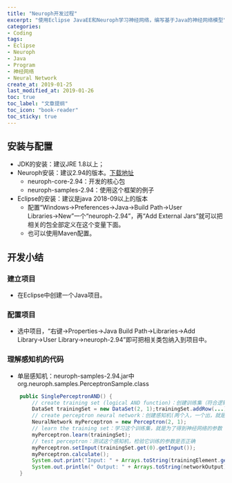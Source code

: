 ```yaml
---
title: "Neuroph开发过程"
excerpt: "使用Eclipse JavaEE和Neuroph学习神经网络，编写基于Java的神经网络模型"
categories:
- Coding
tags:
- Eclipse
- Neuroph
- Java
- Program
- 神经网络
- Neural Network 
create_at: 2019-01-25
last_modified_at: 2019-01-26
toc: true
toc_label: "文章提纲"
toc_icon: "book-reader"
toc_sticky: true
---
```


## 安装与配置
* JDK的安装：建议JRE 1.8以上；
* Neuroph安装：建议2.94的版本。[下载地址](http://neuroph.sourceforge.net/)
  * neuroph-core-2.94：开发的核心包
  * neuroph-samples-2.94：使用这个框架的例子
* Eclipse的安装：建议是java 2018-09以上的版本
  * 配置“Windows→Preferences→Java→Build Path→User Libraries→New”一个“neuroph-2.94”，再“Add External Jars”就可以把相关的包全部定义在这个变量下面。
  * 也可以使用Maven配置。

## 开发小结
### 建立项目
* 在Eclipse中创建一个Java项目。

### 配置项目
* 选中项目，“右键→Properties→Java Build Path→Libraries→Add Library→User Library→neuroph-2.94”即可把相关类包纳入到项目中。
### 理解感知机的代码
* 单层感知机：neuroph-samples-2.94.jar中org.neuroph.samples.PerceptronSample.class


```java
    public SinglePerceptronAND() {
        // create training set (logical AND function)：创建训练集（符合逻辑与函数）
        DataSet trainingSet = new DataSet(2, 1);trainingSet.addRow(...);
        // create perceptron neural network：创建感知机(两个入，一个出，就是最简单的单层一个神经元的神经网络)
        NeuralNetwork myPerceptron = new Perceptron(2, 1);
        // learn the training set：学习这个训练集，就是为了得到神经网络的参数
        myPerceptron.learn(trainingSet);
        // test perceptron：测试这个感知机，检验它训练的参数是否正确
        myPerceptron.setInput(trainingSet.get(0).getInput());
        myPerceptron.calculate();
        System.out.print("Input: " + Arrays.toString(trainingElement.getInput()));
        System.out.println(" Output: " + Arrays.toString(networkOutput));
    }


    
